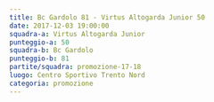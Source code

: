 ```yaml
---
title: Bc Gardolo 81 - Virtus Altogarda Junior 50
date: 2017-12-03 19:00:00
squadra-a: Virtus Altogarda Junior
punteggio-a: 50
squadra-b: Bc Gardolo
punteggio-b: 81
partite/squadra: promozione-17-18
luogo: Centro Sportivo Trento Nord
categoria: promozione
---
```

